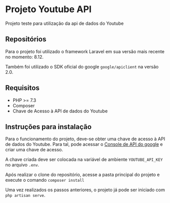 # Projeto Youtube API

Projeto teste para utilização da api de dados do Youtube

## Repositórios
Para o projeto foi utilizado o framework Laravel em sua versão mais recente no momento: 8.12.

Também foi utilizado o SDK oficial do google `google/apiclient` na versão 2.0.

## Requisitos
- PHP >= 7.3
- Composer
- Chave de Acesso à API de dados do Youtube

## Instruções para instalação
Para o funcionamento do projeto, deve-se obter uma chave de acesso à API de dados do Youtube.
Para tal, pode acessar o [Console de API do google](https://console.developers.google.com/apis/credentials) e criar uma chave de acesso.

A chave criada deve ser colocada na variável de ambiente `YOUTUBE_API_KEY` no arquivo `.env`.

Após realizar o clone do repositório, acesse a pasta principal do projeto e execute o comando `composer install`

Uma vez realizados os passos anteriores, o projeto já pode ser iniciado com `php artisan serve`.
